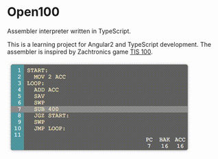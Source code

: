 Open100
=======

Assembler interpreter written in TypeScript. 

This is a learning project for Angular2 and TypeScript development. The assembler is inspired by Zachtronics game [TIS 100](http://www.zachtronics.com/tis-100/).

![Screencast](open100.gif)